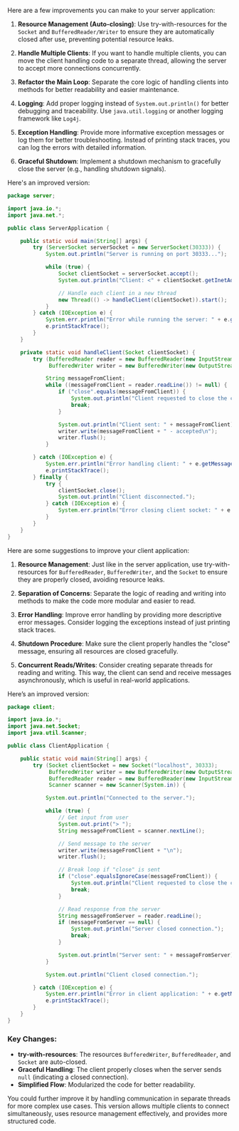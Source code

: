 Here are a few improvements you can make to your server application:

1. **Resource Management (Auto-closing)**: Use try-with-resources for the `Socket` and `BufferedReader/Writer` to ensure they are automatically closed after use, preventing potential resource leaks.

2. **Handle Multiple Clients**: If you want to handle multiple clients, you can move the client handling code to a separate thread, allowing the server to accept more connections concurrently.

3. **Refactor the Main Loop**: Separate the core logic of handling clients into methods for better readability and easier maintenance.

4. **Logging**: Add proper logging instead of `System.out.println()` for better debugging and traceability. Use `java.util.logging` or another logging framework like `Log4j`.

5. **Exception Handling**: Provide more informative exception messages or log them for better troubleshooting. Instead of printing stack traces, you can log the errors with detailed information.

6. **Graceful Shutdown**: Implement a shutdown mechanism to gracefully close the server (e.g., handling shutdown signals).

Here's an improved version:

```java
package server;

import java.io.*;
import java.net.*;

public class ServerApplication {

	public static void main(String[] args) {
		try (ServerSocket serverSocket = new ServerSocket(30333)) {
			System.out.println("Server is running on port 30333...");

			while (true) {
				Socket clientSocket = serverSocket.accept();
				System.out.println("Client: <" + clientSocket.getInetAddress().getHostName() + "> connected successfully!");

				// Handle each client in a new thread
				new Thread(() -> handleClient(clientSocket)).start();
			}
		} catch (IOException e) {
			System.err.println("Error while running the server: " + e.getMessage());
			e.printStackTrace();
		}
	}

	private static void handleClient(Socket clientSocket) {
		try (BufferedReader reader = new BufferedReader(new InputStreamReader(clientSocket.getInputStream()));
			 BufferedWriter writer = new BufferedWriter(new OutputStreamWriter(clientSocket.getOutputStream()))) {

			String messageFromClient;
			while ((messageFromClient = reader.readLine()) != null) {
				if ("close".equals(messageFromClient)) {
					System.out.println("Client requested to close the connection.");
					break;
				}

				System.out.println("Client sent: " + messageFromClient);
				writer.write(messageFromClient + " - accepted\n");
				writer.flush();
			}

		} catch (IOException e) {
			System.err.println("Error handling client: " + e.getMessage());
			e.printStackTrace();
		} finally {
			try {
				clientSocket.close();
				System.out.println("Client disconnected.");
			} catch (IOException e) {
				System.err.println("Error closing client socket: " + e.getMessage());
			}
		}
	}
}
```



Here are some suggestions to improve your client application:

1. **Resource Management**: Just like in the server application, use try-with-resources for `BufferedReader`, `BufferedWriter`, and the `Socket` to ensure they are properly closed, avoiding resource leaks.

2. **Separation of Concerns**: Separate the logic of reading and writing into methods to make the code more modular and easier to read.

3. **Error Handling**: Improve error handling by providing more descriptive error messages. Consider logging the exceptions instead of just printing stack traces.

4. **Shutdown Procedure**: Make sure the client properly handles the "close" message, ensuring all resources are closed gracefully.

5. **Concurrent Reads/Writes**: Consider creating separate threads for reading and writing. This way, the client can send and receive messages asynchronously, which is useful in real-world applications.

Here’s an improved version:

```java
package client;

import java.io.*;
import java.net.Socket;
import java.util.Scanner;

public class ClientApplication {

	public static void main(String[] args) {
		try (Socket clientSocket = new Socket("localhost", 30333);
		     BufferedWriter writer = new BufferedWriter(new OutputStreamWriter(clientSocket.getOutputStream()));
		     BufferedReader reader = new BufferedReader(new InputStreamReader(clientSocket.getInputStream()));
		     Scanner scanner = new Scanner(System.in)) {

			System.out.println("Connected to the server.");

			while (true) {
				// Get input from user
				System.out.print("> ");
				String messageFromClient = scanner.nextLine();

				// Send message to the server
				writer.write(messageFromClient + "\n");
				writer.flush();

				// Break loop if "close" is sent
				if ("close".equalsIgnoreCase(messageFromClient)) {
					System.out.println("Client requested to close the connection.");
					break;
				}

				// Read response from the server
				String messageFromServer = reader.readLine();
				if (messageFromServer == null) {
					System.out.println("Server closed connection.");
					break;
				}

				System.out.println("Server sent: " + messageFromServer);
			}

			System.out.println("Client closed connection.");

		} catch (IOException e) {
			System.err.println("Error in client application: " + e.getMessage());
			e.printStackTrace();
		}
	}
}
```

### Key Changes:
- **try-with-resources**: The resources `BufferedWriter`, `BufferedReader`, and `Socket` are auto-closed.
- **Graceful Handling**: The client properly closes when the server sends `null` (indicating a closed connection).
- **Simplified Flow**: Modularized the code for better readability.

You could further improve it by handling communication in separate threads for more complex use cases.
This version allows multiple clients to connect simultaneously, uses resource management effectively, and provides more structured code.
